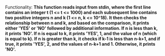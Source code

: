Functionality: **This function reads input from stdin, where the first line contains an integer t (1 <= t <= 1000) and each subsequent line contains two positive integers n and k (1 <= n, k <= 10^18). It then checks the relationship between n and k, and based on the comparison, it prints either 'YES' or 'NO' followed by additional information. If n is less than k, it prints 'NO'. If n is equal to k, it prints 'YES', 1, and the value of n (which is equal to k). If n is greater than k, it checks if k-1 is less than n-k+1, and if true, it prints 'YES', 2, and the values of n-k+1 and 1. Otherwise, it prints 'NO'.**